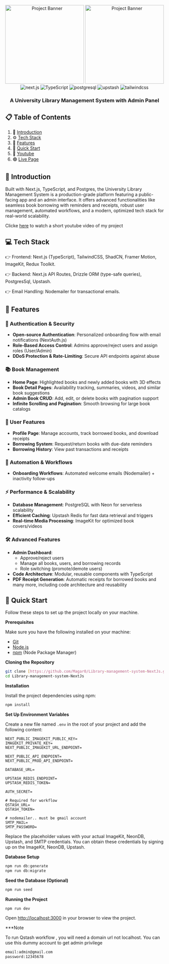 <div align="center">
  <br />
      <img src="https://github.com/user-attachments/assets/bea83b26-b0d9-460e-adde-911dc952c3cc" height="250"  alt="Project Banner">
      <img src="https://github.com/user-attachments/assets/d15d6e9d-7488-41b3-a73e-4c090564fe52"  height="250" alt="Project Banner">

  <br />

  <div>
    <img src="https://github.com/user-attachments/assets/e3b50a9d-d7ff-4a60-9a9d-8a07e830d699" alt="next.js" />
    <img src="https://github.com/user-attachments/assets/0011cded-184d-4838-8e5a-3bf33217276a" alt="TypeScript" />
    <img src="https://github.com/user-attachments/assets/6dea38dc-3a5d-4471-9d4e-893616e898be" alt="postgresql" />
    <img src="https://github.com/user-attachments/assets/54215392-cead-4649-9c49-20825580ddb9" alt="upstash" />
    <img src="https://github.com/user-attachments/assets/15af0f48-ecbf-4ef0-811c-31f286bf7050" alt="tailwindcss" />
  </div>

  <h3 align="center">A University Library Management System with Admin Panel</h3>

</div>

## 📋 <a name="table">Table of Contents</a>

1. 🤖 [Introduction](#introduction)
2. ⚙️ [Tech Stack](#tech-stack)
3. 🔋 [Features](#features)
4. 🤸 [Quick Start](#quick-start)
5. 🎥 [Youtube](https://youtu.be/E4aeyqxKvVw)
6. 🟢 [Live Page](https://book-house-next-js.vercel.app/)

## <a name="introduction">🤖 Introduction</a>

Built with Next.js, TypeScript, and Postgres, the University Library Management System is a production-grade platform featuring a public-facing app and an admin interface. It offers advanced functionalities like seamless book borrowing with reminders and receipts, robust user management, automated workflows, and a modern, optimized tech stack for real-world scalability.

Clicke [here](https://youtu.be/c5TzKkSxGw4) to watch a short youtube video of my project


## <a name="tech-stack"> 💻 Tech Stack </a>

👉 Frontend: Next.js (TypeScript), TailwindCSS, ShadCN, Framer Motion, ImageKit, Redux Toolkit.

👉 Backend: Next.js API Routes, Drizzle ORM (type-safe queries), PostgresSql, Upstash.

👉 Email Handling: Nodemailer for transactional emails.

## <a name="features">🔋 Features</a>

### 🔐 Authentication & Security
- **Open-source Authentication**: Personalized onboarding flow with email notifications (NextAuth.js)
- **Role-Based Access Control**: Admins approve/reject users and assign roles (User/Admin)
- **DDoS Protection & Rate-Limiting**: Secure API endpoints against abuse

### 📚 Book Management
- **Home Page**: Highlighted books and newly added books with 3D effects
- **Book Detail Pages**: Availability tracking, summaries, videos, and similar book suggestions
- **Admin Book CRUD**: Add, edit, or delete books with pagination support
- **Infinite Scrolling and Pagination**: Smooth browsing for large book catalogs

### 👤 User Features
- **Profile Page**: Manage accounts, track borrowed books, and download receipts
- **Borrowing System**: Request/return books with due-date reminders
- **Borrowing History**: View past transactions and receipts

### 🤖 Automation & Workflows
- **Onboarding Workflows**: Automated welcome emails (Nodemailer) + inactivity follow-ups

### ⚡ Performance & Scalability
- **Database Management**: PostgreSQL with Neon for serverless scalability
- **Efficient Caching**: Upstash Redis for fast data retrieval and triggers
- **Real-time Media Processing**: ImageKit for optimized book covers/videos

### 🛠️ Advanced Features
- **Admin Dashboard**:
  - Approve/reject users
  - Manage all books, users, and borrowing records
  - Role switching (promote/demote users)
- **Code Architecture**: Modular, reusable components with TypeScript
- **PDF Receipt Generation**: Automatic receipts for borrowed books
and many more, including code architecture and reusability 

## <a name="quick-start">🤸 Quick Start</a>

Follow these steps to set up the project locally on your machine.

**Prerequisites**

Make sure you have the following installed on your machine:

- [Git](https://git-scm.com/)
- [Node.js](https://nodejs.org/en)
- [npm](https://www.npmjs.com/) (Node Package Manager)

**Cloning the Repository**

```bash
git clone [https://github.com/Magar0/Library-management-system-NextJs.git]
cd Library-management-system-NextJs
```

**Installation**

Install the project dependencies using npm:

```bash
npm install
```

**Set Up Environment Variables**

Create a new file named `.env` in the root of your project and add the following content:

```env
NEXT_PUBLIC_IMAGEKIT_PUBLIC_KEY=
IMAGEKIT_PRIVATE_KEY=
NEXT_PUBLIC_IMAGEKIT_URL_ENDPOINT=

NEXT_PUBLIC_API_ENDPOINT=
NEXT_PUBLIC_PROD_API_ENDPOINT=

DATABASE_URL=

UPSTASH_REDIS_ENDPOINT=
UPSTASH_REDIS_TOKEN=

AUTH_SECRET=

# Required for workflow
QSTASH_URL=
QSTASH_TOKEN=

# nodemailer.. must be gmail account
SMTP_MAIL=
SMTP_PASSWORD=
```

Replace the placeholder values with your actual ImageKit, NeonDB, Upstash, and SMTP credentials. You can obtain these credentials by signing up on the ImageKit, NeonDB, Upstash. 


**Database Setup**
```bash
npm run db:generate
npm run db:migrate
```

**Seed the Database (Optional)**
```bash
npm run seed
```

**Running the Project**

```bash
npm run dev
```

Open [http://localhost:3000](http://localhost:3000) in your browser to view the project.

***Note

To run Qstash workflow , you will need a domain url not localhost.
You can use this dummy account to get admin privilege

```bash
email:admin@gmail.com
password:12345678
```
